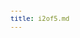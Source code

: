 ```yaml
---
title: i2of5.md
---
```

﻿<html>
  <head>
    <META http-equiv="Content-Type" content="text/html; charset=utf-8">
    <style>
					body
					{
					font-family:verdana,arial,helvetica;
					font-size:x-small;
					margin:20;
					}
					h1
					{
					font-family:verdana,arial,helvetica;
					font-size:medium;
					font-weight:bold;
					}
					th
					{
					font-family:verdana,arial,helvetica;
					font-size:x-small;
					font-weight:bold;
					text-align:left;
					background-color:#CCCCCC;
					}
					td
					{
					font-family:verdana,arial,helvetica;
					font-size:x-small;
					text-align:left;
					}
					.clsRef
					{
					font-family:verdana,arial,helvetica;
					font-size:small;
					color:#003399;
					font-weight:bold;
					text-align:left;
					}
					.clsSyntax
					{
					font-family:courier;
					font-size:x-small;
					text-align:left;
					background-color:#ffffff;
					}
					.clsSyntaxHeadings
					{
					font-family:verdana,arial,helvetica;
					font-size:x-small;
					font-weight:bold;
					text-align:left;
					color:#000066;
					background-color:#efeff7;
					border-bottom: #c8cdde 1px solid;
					}
					.clsSyntaxCells
					{
					font-family:verdana,arial,helvetica;
					font-size:x-small;
					text-align:left;
					background-color:#f7f7ff;
					border-bottom: #d5d5d3 1px solid;
					}
				</style>
    <title>i2of5</title><script type="text/javascript" language="Javascript">
					
					function ToggleSpan(SpanId, ImgID)
					{
						var path = '../../Resources/'
					//Toggle the span view on or off
					var Rollup = document.all.item(SpanId);
					var RollupImg = document.all.item(ImgID);
					var ToggleExpand = path + 'ToggleExpand.gif';
					var ToggleCollapse = path + 'ToggleCollapse.gif';
					Rollup.style.display = (Rollup.style.display=='none' ? 'block' : 'none');
					RollupImg.src = (Rollup.style.display=='none' ? ToggleExpand : ToggleCollapse);
					}

					function CopyTemplate(sControl)
					{
					//Copy the template values held in the appropriate textarea to clipboard
					if (window.clipboardData)
					{
					window.clipboardData.setData("Text", document.all.item(sControl).value);
					}
					return false;
					}
					
				</script></head>
  <body topmargin="0" leftmargin="0" marginheight="0" marginwidth="0" bgcolor="#ffffff" text="#000000">
    <table width="100%">
      <tr>
        <td valign="middle" width="95%">
          <h1>i2of5 META Tag</h1>
        </td>
        <td width="5%"><img valign="middle" id="imgSymbolLogo" alt="Symbol Inc" src="../../Resources/Logo.gif"></td>
      </tr>
    </table>
    <hr size="1">
    <p>
					The 
					<b>i2of5</b> META Tag is an action tag used to enable or disable the i2of5 decoder.</p>
    <p class="clsRef"><nobr><span class="ToggleView" onclick="ToggleSpan('SyntaxSpan', 'imgSyntaxToggle')"><img align="absmiddle" id="imgSyntaxToggle" alt="Syntax Toggle" onmouseover="this.style.cursor='hand'" src="../../Resources/ToggleCollapse.gif&#xA;						">
					Syntax
				</span></nobr></p>
    <div id="SyntaxSpan" style="display:block">
      <blockquote>
        <table class="clsSyntax" cellspacing="1" cellpadding="3" width="95%">
          <tr>
            <th class="clsSyntaxHeadings">i2of5 (META Tag) Syntax
						</th>
          </tr>
          <tr>
            <td class="clsSyntaxCells">
              <p>&lt;META HTTP-Equiv="scanner" content="i2of5:[parameter]"&gt;</p>
            </td>
          </tr>
        </table>
      </blockquote><br></div>
    <p class="clsRef"><span class="ToggleView" onclick="ToggleSpan('ParametersWSpan', 'imgParametersWToggle')"><img align="absmiddle" id="imgParametersWToggle" alt="ParametersW Toggle" onmouseover="this.style.cursor='hand'" src="../../Resources/ToggleCollapse.gif&#xA;					"></span>
			Parameters
		</p>
    <div id="ParametersWSpan" style="display:block">
      <blockquote>
				Items listed in this section indicate parameters, or attributes which can be set.
				<BR><BR><table class="clsSyntax" cellspacing="1" cellpadding="3" width="95%">
          <col width="20%">
          <col width="20%">
          <col width="38%">
          <col width="22%">
          <tr>
            <th class="clsSyntaxHeadings">Name</th>
            <th class="clsSyntaxHeadings">Possible Values</th>
            <th class="clsSyntaxHeadings">Description</th>
            <th class="clsSyntaxHeadings">
              <table cellspacing="0" cellpadding="0">
                <tr>
                  <td width="85%" class="clsSyntaxHeadings" style="border-bottom-style: none;">Default Value</td>
                </tr>
              </table>
            </th>
          </tr>
          <tr>
            <td valign="top" class="clsSyntaxCells"><b>i2of5:[Value]
													</b></td>
            <td valign="top" class="clsSyntaxCells">enabled/Disabled</td>
            <td valign="top" class="clsSyntaxCells">Enables/Disables the i2of5 decoder.</td>
            <td valign="top" class="clsSyntaxCells">Device specific</td>
          </tr>
        </table>
        <table cellspacing="1" cellpadding="3" width="95%">
          <col width="78%">
          <col width="8%">
          <col width="1%">
          <col width="5%">
          <col width="1%">
          <col width="5%">
          <col width="2%">
          <tr align="right">
            <td></td>
            <td valign="bottom" style="border-bottom-style: none;font-weight:normal;font-size:xx-small;"><nobr><b>Copy parameters template to clipboard:</b></nobr></td>
            <td></td>
            <td valign="bottom" style="border-bottom-style: none;font-weight:normal;font-size:xx-small;"><nobr><img id="imgCopyDefaultsW" alt="Copy META Tag template to clipboard" onclick="CopyTemplate('txtMETATemplateW')" onmouseover="this.style.cursor='hand'" src="../../Resources/CopyDefaults.gif">
									META Tags
								</nobr></td>
            <td></td>
            <td valign="middle" style="border-bottom-style: none;font-weight:normal;font-size:xx-small;"><nobr><img id="imgCopyDefaultsW" alt="Copy Javascript template to clipboard" onclick="CopyTemplate('txtJavascriptTemplateW')" onmouseover="this.style.cursor='hand'" src="../../Resources/CopyDefaults.gif">
									Javascript
								</nobr></td>
            <td></td>
          </tr>
        </table>
        <div style="display:none"><textarea id="txtMETATemplateW">&lt;!-- 
The i2of5 META Tag is an action tag used to enable or disable the i2of5 decoder.
--&gt;

&lt;!-- &lt;META HTTP-Equiv="Scanner" Content="i2of5:[Value]"&gt; --&gt;      &lt;!-- Enables/Disables the i2of5 decoder. --&gt;</textarea></div>
        <div style="display:none"><textarea id="txtJavascriptTemplateW">&lt;script&gt;
   /*
   The i2of5 META Tag is an action tag used to enable or disable the i2of5 decoder.
   */

   function doi2of5Init()
   {
      var objGeneric = new ActiveXObject("PocketBrowser.Generic");

      //objGeneric.InvokeMETAFunction('Scanner', 'i2of5:[Value]');      /* Enables/Disables the i2of5 decoder. */

   }
&lt;/script&gt;</textarea></div>
      </blockquote><br></div>
    <p class="clsRef"><span class="ToggleView" onclick="ToggleSpan('ExamplesSpan', 'imgExamplesToggle')"><img align="absmiddle" id="imgExamplesToggle" alt="Examples Toggle" onmouseover="this.style.cursor='hand'" src="../../Resources/ToggleCollapse.gif"></span>
			Examples
		</p>
    <div id="ExamplesSpan" style="display:block">
      <blockquote>
        <p>The following example enables the scanner to read only i2of5 labels:</p>
        <table class="clsSyntax" cellspacing="1" cellpadding="3" width="95%">
          <tr>
            <td>
              <pre class="clsSyntaxCells">
&lt;META HTTP-Equiv="scanner" Content="all_decoders:disabled"&gt;
&lt;META HTTP-Equiv="scanner" Content="i2of5:enabled"&gt;
&lt;META HTTP-Equiv="scanner" Content="enabled"&gt;
</pre>
            </td>
          </tr>
        </table>
        <table cellspacing="1" cellpadding="3" width="95%">
          <col width="85%">
          <col width="15%">
          <tr align="right">
            <td></td>
            <td valign="bottom" style="border-bottom-style: none;font-weight:normal;font-size:xx-small;"><nobr><img id="imgCopyDefaults" alt="Copy example to clipboard" onmouseover="this.style.cursor='hand'" src="../../Resources/CopyDefaults.gif" onclick="CopyTemplate('ID0EJB');">
									Copy example to clipboard
								</nobr></td>
          </tr>
        </table>
        <div id="Examples" style="display:none"><textarea id="ID0EJB">&lt;!-- 
The following example enables the scanner to read only i2of5 labels:
--&gt;

&lt;META HTTP-Equiv="scanner" Content="all_decoders:disabled"&gt;
&lt;META HTTP-Equiv="scanner" Content="i2of5:enabled"&gt;
&lt;META HTTP-Equiv="scanner" Content="enabled"&gt;
</textarea></div>
        <p>Above example can also be written as shown below:</p>
        <table class="clsSyntax" cellspacing="1" cellpadding="3" width="95%">
          <tr>
            <td>
              <pre class="clsSyntaxCells">
&lt;META HTTP-Equiv="scanner" Content="all_decoders:disabled;i2of5:enabled;enabled"&gt;
</pre>
            </td>
          </tr>
        </table>
        <table cellspacing="1" cellpadding="3" width="95%">
          <col width="85%">
          <col width="15%">
          <tr align="right">
            <td></td>
            <td valign="bottom" style="border-bottom-style: none;font-weight:normal;font-size:xx-small;"><nobr><img id="imgCopyDefaults" alt="Copy example to clipboard" onmouseover="this.style.cursor='hand'" src="../../Resources/CopyDefaults.gif" onclick="CopyTemplate('ID0EQB');">
									Copy example to clipboard
								</nobr></td>
          </tr>
        </table>
        <div id="Examples" style="display:none"><textarea id="ID0EQB">&lt;!-- 
Above example can also be written as shown below:
--&gt;

&lt;META HTTP-Equiv="scanner" Content="all_decoders:disabled;i2of5:enabled;enabled"&gt;
</textarea></div>
        <p>or</p>
        <table class="clsSyntax" cellspacing="1" cellpadding="3" width="95%">
          <tr>
            <td>
              <pre class="clsSyntaxCells">
&lt;META HTTP-Equiv="scanner-all_decoders" Content="disabled"&gt;
&lt;META HTTP-Equiv="scanner-i2of5" Content="enabled"&gt;
&lt;META HTTP-Equiv="scanner-enabled" Content="SCN1"&gt;
</pre>
            </td>
          </tr>
        </table>
        <table cellspacing="1" cellpadding="3" width="95%">
          <col width="85%">
          <col width="15%">
          <tr align="right">
            <td></td>
            <td valign="bottom" style="border-bottom-style: none;font-weight:normal;font-size:xx-small;"><nobr><img id="imgCopyDefaults" alt="Copy example to clipboard" onmouseover="this.style.cursor='hand'" src="../../Resources/CopyDefaults.gif" onclick="CopyTemplate('ID0EXB');">
									Copy example to clipboard
								</nobr></td>
          </tr>
        </table>
        <div id="Examples" style="display:none"><textarea id="ID0EXB">&lt;!-- 
or
--&gt;

&lt;META HTTP-Equiv="scanner-all_decoders" Content="disabled"&gt;
&lt;META HTTP-Equiv="scanner-i2of5" Content="enabled"&gt;
&lt;META HTTP-Equiv="scanner-enabled" Content="SCN1"&gt;
</textarea></div>
        <p>The following example enables the scanner to read all labels except i2of5:</p>
        <table class="clsSyntax" cellspacing="1" cellpadding="3" width="95%">
          <tr>
            <td>
              <pre class="clsSyntaxCells">
&lt;META HTTP-Equiv="scanner" Content="all_decoders:enabled"&gt;
&lt;META HTTP-Equiv="scanner" Content="i2of5:disabled"&gt;
&lt;META HTTP-Equiv="scanner" Content="enabled"&gt;
</pre>
            </td>
          </tr>
        </table>
        <table cellspacing="1" cellpadding="3" width="95%">
          <col width="85%">
          <col width="15%">
          <tr align="right">
            <td></td>
            <td valign="bottom" style="border-bottom-style: none;font-weight:normal;font-size:xx-small;"><nobr><img id="imgCopyDefaults" alt="Copy example to clipboard" onmouseover="this.style.cursor='hand'" src="../../Resources/CopyDefaults.gif" onclick="CopyTemplate('ID0E5B');">
									Copy example to clipboard
								</nobr></td>
          </tr>
        </table>
        <div id="Examples" style="display:none"><textarea id="ID0E5B">&lt;!-- 
The following example enables the scanner to read all labels except i2of5:
--&gt;

&lt;META HTTP-Equiv="scanner" Content="all_decoders:enabled"&gt;
&lt;META HTTP-Equiv="scanner" Content="i2of5:disabled"&gt;
&lt;META HTTP-Equiv="scanner" Content="enabled"&gt;
</textarea></div>
      </blockquote>
    </div>
    <p class="clsRef"><span class="ToggleView" onclick="ToggleSpan('InfoSpan', 'imgInfoToggle')"><img align="absmiddle" id="imgInfoToggle" alt="Info Toggle" onmouseover="this.style.cursor='hand'" src="../../Resources/ToggleCollapse.gif"></span>
			Additional Information
		</p>
    <div id="InfoSpan" style="display:block">
      <blockquote>
        <table>
          <tr>
            <th>Supported Platforms</th>
            <td>Windows CE, Windows Mobile, Windows Mobile SE</td>
          </tr>
          <tr>
            <th>Persistence</th>
            <td>This tag is persistent.</td>
          </tr>
          <tr>
            <th>Minimum Requirements</th>
            <td>Scanner or Imager module and device supports i2of5.</td>
          </tr>
        </table>
      </blockquote><br></div>
    <div id="DefaultParamsSpan" style="display:none">
      <pre><textarea id="DefaultParameters"></textarea></pre>
    </div>
    <p class="clsRef"><span class="ToggleView" onclick="ToggleSpan('AlsoSpan', 'imgAlsoToggle')"><img align="absmiddle" id="imgAlsoToggle" alt="Also Toggle" onmouseover="this.style.cursor='hand'" src="../../Resources/ToggleCollapse.gif"></span>
			See Also
		</p>
    <div id="AlsoSpan" style="display:block">
      <BLOCKQUOTE><a href="../Scanner.html&#xA;						">Scanner</a> <a href="All_Decoders.html&#xA;						">All_Decoders</a> </BLOCKQUOTE><br></div>
    <hr size="1">
    <div align="right">© 2016 Symbol Technologies, Inc. All rights reserved.</div>
  </body>
</html>
